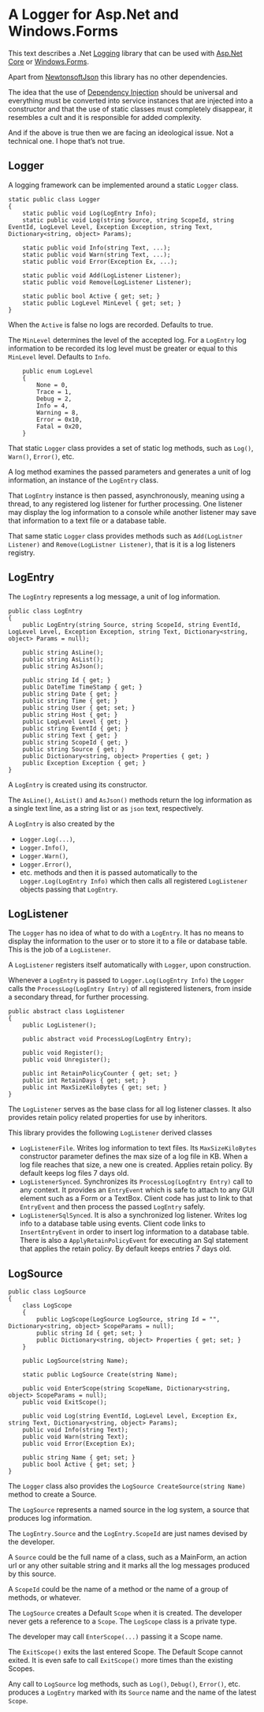 # A Logger for Asp.Net and Windows.Forms

This text describes a .Net [Logging](https://en.wikipedia.org/wiki/Logging_(computing)) library that can be used with [Asp.Net Core](https://github.com/dotnet/aspnetcore) or [Windows.Forms](https://learn.microsoft.com/en-us/dotnet/desktop/winforms). 

Apart from [NewtonsoftJson](https://www.newtonsoft.com/json) this library has no other dependencies.

The idea that the use of [Dependency Injection](https://en.wikipedia.org/wiki/Dependency_injection) should be universal and everything must be converted into service instances that are injected into a constructor and that the use of static classes must completely disappear, it resembles a cult and it is responsible for added complexity.

And if the above is true then we are facing an ideological issue. Not a technical one. I hope that’s not true.
 
## Logger

A logging framework can be implemented around a static `Logger` class.

```
static public class Logger
{
    static public void Log(LogEntry Info);
    static public void Log(string Source, string ScopeId, string EventId, LogLevel Level, Exception Exception, string Text, Dictionary<string, object> Params);
 
    static public void Info(string Text, ...);
    static public void Warn(string Text, ...);
    static public void Error(Exception Ex, ...);
 
    static public void Add(LogListener Listener);
    static public void Remove(LogListener Listener);

    static public bool Active { get; set; }
    static public LogLevel MinLevel { get; set; }
}
```

When the `Active` is false no logs are recorded. Defaults to true.

The `MinLevel` determines the level of the accepted log. For a `LogEntry` log information to be recorded its log level must be greater or equal to this `MinLevel` level. Defaults to `Info`.

```
    public enum LogLevel
    {
        None = 0,
        Trace = 1,
        Debug = 2,
        Info = 4,
        Warning = 8,
        Error = 0x10,
        Fatal = 0x20,
    }
```

That static `Logger` class provides a set of static log methods, such as `Log()`, `Warn()`, `Error()`, etc.

A log method examines the passed parameters and generates a unit of log information, an instance of the `LogEntry` class.

That `LogEntry` instance is then passed, asynchronously, meaning using a thread, to any registered log listener for further processing. One listener may display the log information to a console while another listener may save that information to a text file or a database table.

That same static `Logger` class provides methods such as `Add(LogListner Listener)` and `Remove(LogListner Listener)`, that is it is a log listeners registry.

## LogEntry

The `LogEntry` represents a log message, a unit of log information.

```
public class LogEntry
{
    public LogEntry(string Source, string ScopeId, string EventId, LogLevel Level, Exception Exception, string Text, Dictionary<string, object> Params = null);

    public string AsLine();
    public string AsList();    
    public string AsJson();

    public string Id { get; }
    public DateTime TimeStamp { get; }
    public string Date { get; }
    public string Time { get; }
    public string User { get; set; }
    public string Host { get; }
    public LogLevel Level { get; }
    public string EventId { get; }
    public string Text { get; }
    public string ScopeId { get; }
    public string Source { get; }
    public Dictionary<string, object> Properties { get; }
    public Exception Exception { get; }
}
```

A `LogEntry` is created using its constructor. 

The `AsLine()`, `AsList()` and `AsJson()` methods return the log information as a single text line, as a string list or as `json` text, respectively.

A `LogEntry` is also created by the 
- `Logger.Log(...)`, 
- `Logger.Info()`, 
- `Logger.Warn()`, 
- `Logger.Error()`, 
- etc. 
methods and then it is passed automatically to the `Logger.Log(LogEntry Info)` which then calls all registered `LogListener` objects passing that `LogEntry`.
 

## LogListener

The `Logger` has no idea of what to do with a `LogEntry`. It has no means to display the information to the user or to store it to a file or database table. This is the job of a `LogListener`.

A `LogListener` registers itself automatically with `Logger`, upon construction.

Whenever a `LogEntry` is passed to `Logger.Log(LogEntry Info)` the `Logger` calls the `ProcessLog(LogEntry Entry)` of all registered listeners, from inside a secondary thread, for further processing. 

```
public abstract class LogListener
{
    public LogListener();

    public abstract void ProcessLog(LogEntry Entry);

    public void Register();
    public void Unregister();

    public int RetainPolicyCounter { get; set; }
    public int RetainDays { get; set; }
    public int MaxSizeKiloBytes { get; set; }
}
```

The `LogListener` serves as the base class for all log listener classes. It also provides retain policy related properties for use by inheritors.

This library provides the following `LogListener` derived classes

- `LogListenerFile`. Writes log information to text files. Its `MaxSizeKiloBytes` constructor parameter defines the max size of a log file in KB. When a log file reaches that size, a new one is created. Applies retain policy. By default keeps log files 7 days old. 
- `LogListenerSynced`. Synchronizes its `ProcessLog(LogEntry Entry)` call to any context. It provides an `EntryEvent` which is safe to attach to any GUI element such as a Form or a TextBox. Client code has just to link to that `EntryEvent`  and then process the passed `LogEntry` safely.
- `LogListenerSqlSynced`. It is also a synchronized log listener. Writes log info to a database table using events. Client code links to `InsertEntryEvent` in order to insert log information to a database table. There is also a `ApplyRetainPolicyEvent` for executing an Sql statement that applies the retain policy. By default keeps entries 7 days old. 

## LogSource

```
public class LogSource
{
    class LogScope
    {
        public LogScope(LogSource LogSource, string Id = "", Dictionary<string, object> ScopeParams = null);
        public string Id { get; set; }
        public Dictionary<string, object> Properties { get; set; }
    }

    public LogSource(string Name);
    
    static public LogSource Create(string Name);

    public void EnterScope(string ScopeName, Dictionary<string, object> ScopeParams = null);
    public void ExitScope();

    public void Log(string EventId, LogLevel Level, Exception Ex, string Text, Dictionary<string, object> Params);
    public void Info(string Text);
    public void Warn(string Text);
    public void Error(Exception Ex);

    public string Name { get; set; }
    public bool Active { get; set; }
}
```
The `Logger` class also provides the `LogSource CreateSource(string Name)` method to create a Source.

The `LogSource` represents a named source in the log system, a source that produces log information.

The `LogEntry.Source` and the `LogEntry.ScopeId` are just names devised by the developer.

A `Source` could be the full name of a class, such as a MainForm, an action url or any other suitable string and it marks all the log messages produced by this source.

A `ScopeId` could be the name of a method or the name of a group of methods, or whatever.

The `LogSource` creates a Default `Scope` when it is created. The developer never gets a reference to a `Scope`. The `LogScope` class is a private type.

The developer may call `EnterScope(...)` passing it a Scope name.

The `ExitScope()` exits the last entered Scope. The Default Scope cannot exited. It is even safe to call `ExitScope()` more times than the existing Scopes.
 
Any call to `LogSource`  log methods, such as  `Log()`,  `Debug()`,  `Error()`, etc.  produces a `LogEntry` marked with its `Source` name and the name of the latest `Scope`.
 
 